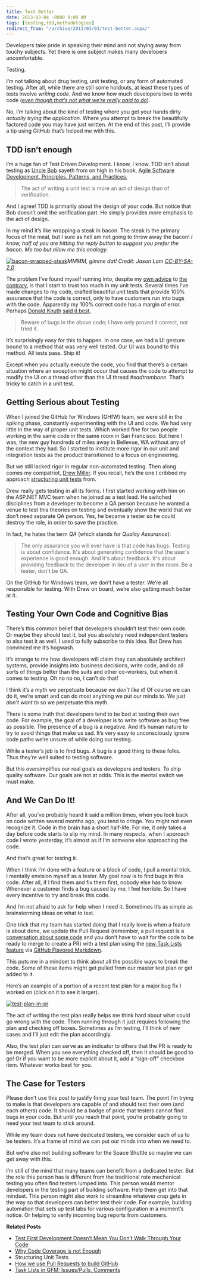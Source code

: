 ```yaml
---
title: Test Better
date: 2013-03-04 -0800 9:00 AM
tags: [testing,tdd,methodologies]
redirect_from: "/archive/2013/03/03/test-better.aspx/"
---
```


Developers take pride in speaking their mind and not shying away from touchy subjects. Yet there is one subject makes many developers
uncomfortable.

Testing.

I’m not talking about drug testing, unit testing, or any form of automated testing. After all, while there are still some holdouts, at
least these types of tests involve *writing code*. And we know how much developers love to write code ([_even though that’s not what we’re really paid to do_](https://haacked.com/archive/2010/08/26/not-paid-to-write-code.aspx/ "We're not paid to write code")).

No, I’m talking about the kind of testing where you get your hands dirty *actually trying the application*. Where you attempt to break the beautifully factored code you may have just written. At the end of this post, I’ll provide a tip using GitHub that’s helped me with this.

TDD isn’t enough
----------------

I’m a huge fan of Test Driven Development. I know, I know. TDD isn’t about testing as [Uncle Bob](https://sites.google.com/site/unclebobconsultingllc/ "Uncle Bob") sayeth from on high in his book, [Agile Software Development,
Principles, Patterns, and Practices](http://www.amazon.com/gp/product/0135974445/ref=as_li_ss_tl?ie=UTF8&camp=1789&creative=390957&creativeASIN=0135974445&linkCode=as2&tag=youvebeenhaac-20),

> The act of writing a unit test is more an act of design than of
> verification.

And I agree! TDD is primarily about the design of your code. But notice that Bob doesn’t omit the verification part. He simply provides more emphasis to the act of design.

In my mind it’s like wrapping a steak in bacon. The steak is the primary focus of the meal, but I sure as hell am not going to throw away the bacon! *I know, half of you are hitting the reply button to suggest you prefer the bacon. Me too but allow me this analogy.*

[![bacon-wrapped-steak](https://haacked.com/images/haacked_com/WindowsLiveWriter/Test-Better_9083/bacon-wrapped-steak_thumb.jpg "bacon-wrapped-steak")](http://www.flickr.com/photos/mesohungry/4267332997/)*MMMM, gimme dat! Credit: Jason Lam [CC-BY-SA-2.0](http://creativecommons.org/licenses/by-sa/2.0/)*

The problem I’ve found myself running into, despite my [own advice](https://haacked.com/archive/2004/06/09/test-first-development-doesnt-mean-you-dont-walk-through-your-code.aspx/ "Walkthrough your code") to [the contrary](https://haacked.com/archive/2004/11/03/codecoverageisnotenough.aspx "Code Coverage is not enough"),
is that I start to trust too much in my unit tests. Several times I’ve made changes to my code, crafted beautiful unit tests that provide 100% assurance that the code is correct, only to have customers run into bugs with the code. Apparently my 100% correct code has a margin of error. Perhaps [Donald Knuth](http://en.wikipedia.org/wiki/Donald_Knuth "Donald Knuth") [said it
best](http://www-cs-faculty.stanford.edu/~knuth/faq.html "Knuth FAQ"),

> Beware of bugs in the above code; I have only proved it correct, not
> tried it.

It’s surprisingly easy for this to happen. In one case, we had a UI gesture bound to a method that was very well tested. Our UI was bound to this method. All tests pass. Ship it!

Except when you actually execute the code, you find that there’s a certain situation where an exception might occur that causes the code to attempt to modify the UI on a thread other than the UI thread *\#sadtrombone*. That’s tricky to catch in a unit test.

Getting Serious about Testing
-----------------------------

When I joined the GitHub for Windows (GHfW) team, we were still in the spiking phase, constantly experimenting with the UI and code. We had very little in the way of proper unit tests. Which worked fine for two people working in the same code in the same room in San Francisco. But here I was, the new guy hundreds of miles away in Bellevue, WA without any of the context they had. So I started to institute more rigor in our unit and integration tests as the product transitioned to a focus on engineering.

But we still lacked rigor in regular non-automated testing. Then along comes my compatriot, [Drew Miller](https://twitter.com/halfogre "AnglicanGeek on Twitter"). If you recall, he’s the one I cribbed my approach [structuring unit tests](https://haacked.com/archive/2012/01/02/structuring-unit-tests.aspx/ "Structuring Unit Tests") from.

Drew really gets testing in all its forms. I first started working with him on the ASP.NET MVC team when he joined as a test lead. He switched disciplines from a developer to become a QA person because he wanted a venue to test this theories on testing and eventually show the world that we don’t need separate QA person. Yes, he became a tester so he could destroy the role, in order to save the practice.

In fact, he hates the term *QA* (which stands for *Quality Assurance*):

> The only assurance you will ever have is that code has bugs. Testing
> is about confidence. It's about generating confidence that the user's
> experience is good enough. And it's about feedback. It's about
> providing feedback to the developer in lieu of a user in the room. Be
> a tester, don't be QA.

On the GitHub for Windows team, we don’t have a tester. We’re all responsible for testing. With Drew on board, we’re also getting much
better at it.

Testing Your Own Code and Cognitive Bias
----------------------------------------

There’s this common belief that developers shouldn’t test their own code. Or maybe they should test it, but you absolutely need independent testers to also test it as well. I used to fully subscribe to this idea. But Drew has convinced me it’s hogwash.

It’s strange to me how developers will claim they can absolutely architect systems, provide insights into business decisions, write code, and do all sorts of things better than the suits and other co-workers, but when it comes to testing. Oh no no no, I can’t do that!

I think it’s a myth we perpetuate because *we don’t like it*! Of course we can do it, we’re smart and can do most anything we put our minds to. We just *don’t want to* so we perpetuate this myth.

There is some truth that developers tend to be bad at testing their own code. For example, the goal of a developer is to write software as bug free as possible. The presence of a bug is a negative. And it’s human nature to try to avoid things that make us sad. It’s very easy to unconsciously ignore code paths we’re unsure of while doing our testing.

While a tester’s job is to find bugs. A bug is a good thing to these folks. Thus they’re well suited to testing software.

But this oversimplifies our real goals as developers and testers. To ship quality software. Our goals are not at odds. This is the mental switch we must make.

And We Can Do It!
-----------------

After all, you’ve probably heard it said a million times, when you look back on code written several months ago, you tend to cringe. You might not even recognize it. Code in the brain has a short half-life. For me, it only takes a day before code starts to slip my mind. In many respects, when I approach code I wrote yesterday, it’s almost as if I’m someone else approaching the code.

And that’s great for testing it.

When I think I’m done with a feature or a block of code, I pull a mental trick. I mentally envision myself as a tester. My goal now is to find bugs in this code. After all, if I find them and fix them first, nobody else has to know. Whenever a customer finds a bug caused by me, I feel horrible. So I have every incentive to try and break this code.

And I’m not afraid to ask for help when I need it. Sometimes it’s as simple as brainstorming ideas on what to test.

One trick that my team has started doing that I really love is when a feature is about done, we update the Pull Request (remember, a pull request is a [conversation about some code](https://github.com/blog/1124-how-we-use-pull-requests-to-build-github "How we use Pull Requests") and you don’t have to wait for the code to be ready to merge to create a PR) with a test plan using the [new Task Lists feature](https://github.com/blog/1375-task-lists-in-gfm-issues-pulls-comments "Task Lists") via [GitHub Flavored
Markdown](http://github.github.com/github-flavored-markdown/ "GHFM").

This puts me in a mindset to think about all the possible ways to break the code. Some of these items might get pulled from our master test plan or get added to it.

Here’s an example of a portion of a recent test plan for a major bug fix I worked on (click on it to see it larger).

[![test-plan-in-pr](https://haacked.com/images/haacked_com/WindowsLiveWriter/Test-Better_9083/test-plan-in-pr_thumb.png "test-plan-in-pr")](https://haacked.com/images/haacked_com/WindowsLiveWriter/Test-Better_9083/test-plan-in-pr_2.png)

The act of writing the test plan really helps me think hard about what could go wrong with the code. Then running through it just requires following the plan and checking off boxes. Sometimes as I’m testing, I’ll think of new cases and I’ll just edit the plan accordingly.

Also, the test plan can serve as an indicator to others that the PR is ready to be merged. When you see everything checked off, then it should be good to go! Or if you want to be more explicit about it, add a “sign-off” checkbox item. Whatever works best for you.

The Case for Testers
--------------------

Please don’t use this post to justify firing your test team. The point I’m trying to make is that developers are capable of and should test their own (and each others) code. It should be a badge of pride that testers cannot find bugs in your code. But until you reach that point, you’re probably going to need your test team to stick around.

While my team does not have dedicated testers, we consider each of us to be testers. It’s a frame of mind we can put our minds into when we need to.

But we’re also not building software for the Space Shuttle so maybe we can get away with this.

I’m still of the mind that many teams can benefit from a dedicated tester. But the role this person has is different from the traditional rote mechanical testing you often find testers lumped into. This person would mentor developers in the testing part of building software. Help them get into that mindset. This person might also work to streamline whatever crap gets in the way so that developers can better test their code. For example, building automation that sets up test labs for various configuration in a moment’s notice. Or helping to verify incoming bug reports from customers.

**Related Posts**

-   [Test First Development Doesn’t Mean You Don’t Walk Through Your
    Code](https://haacked.com/archive/2004/06/09/test-first-development-doesnt-mean-you-dont-walk-through-your-code.aspx/ "Walk through your code")
-   [Why Code Coverage is not
    Enough](https://haacked.com/archive/2004/11/03/codecoverageisnotenough.aspx/ "Why Code Coverage is not Enough")
-   Structuring Unit Tests
-   [How we use Pull Requests to build
    GitHub](https://github.com/blog/1124-how-we-use-pull-requests-to-build-github "Pull Requests at GitHub")
-   [Task Lists in GFM: Issues/Pulls,
    Comments](https://github.com/blog/1375-task-lists-in-gfm-issues-pulls-comments "Task Lists in GFM")
